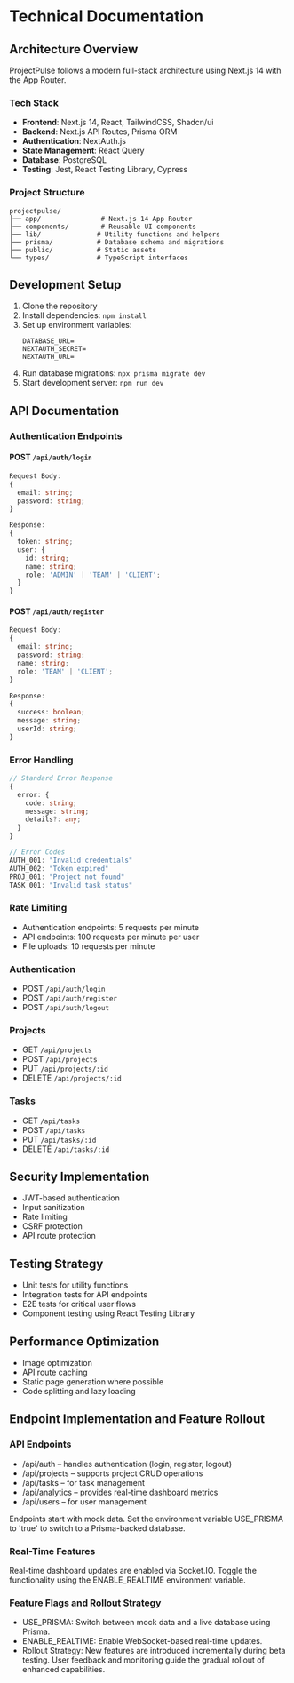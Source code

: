 # Technical Documentation

## Architecture Overview
ProjectPulse follows a modern full-stack architecture using Next.js 14 with the App Router.

### Tech Stack
- **Frontend**: Next.js 14, React, TailwindCSS, Shadcn/ui
- **Backend**: Next.js API Routes, Prisma ORM
- **Authentication**: NextAuth.js
- **State Management**: React Query
- **Database**: PostgreSQL
- **Testing**: Jest, React Testing Library, Cypress

### Project Structure
```
projectpulse/
├── app/               # Next.js 14 App Router
├── components/        # Reusable UI components
├── lib/              # Utility functions and helpers
├── prisma/           # Database schema and migrations
├── public/           # Static assets
└── types/            # TypeScript interfaces
```

## Development Setup
1. Clone the repository
2. Install dependencies: `npm install`
3. Set up environment variables:
   ```
   DATABASE_URL=
   NEXTAUTH_SECRET=
   NEXTAUTH_URL=
   ```
4. Run database migrations: `npx prisma migrate dev`
5. Start development server: `npm run dev`

## API Documentation

### Authentication Endpoints

#### POST `/api/auth/login`
```typescript
Request Body:
{
  email: string;
  password: string;
}

Response:
{
  token: string;
  user: {
    id: string;
    name: string;
    role: 'ADMIN' | 'TEAM' | 'CLIENT';
  }
}
```

#### POST `/api/auth/register`
```typescript
Request Body:
{
  email: string;
  password: string;
  name: string;
  role: 'TEAM' | 'CLIENT';
}

Response:
{
  success: boolean;
  message: string;
  userId: string;
}
```

### Error Handling
```typescript
// Standard Error Response
{
  error: {
    code: string;
    message: string;
    details?: any;
  }
}

// Error Codes
AUTH_001: "Invalid credentials"
AUTH_002: "Token expired"
PROJ_001: "Project not found"
TASK_001: "Invalid task status"
```

### Rate Limiting
- Authentication endpoints: 5 requests per minute
- API endpoints: 100 requests per minute per user
- File uploads: 10 requests per minute

### Authentication
- POST `/api/auth/login`
- POST `/api/auth/register`
- POST `/api/auth/logout`

### Projects
- GET `/api/projects`
- POST `/api/projects`
- PUT `/api/projects/:id`
- DELETE `/api/projects/:id`

### Tasks
- GET `/api/tasks`
- POST `/api/tasks`
- PUT `/api/tasks/:id`
- DELETE `/api/tasks/:id`

## Security Implementation
- JWT-based authentication
- Input sanitization
- Rate limiting
- CSRF protection
- API route protection

## Testing Strategy
- Unit tests for utility functions
- Integration tests for API endpoints
- E2E tests for critical user flows
- Component testing using React Testing Library

## Performance Optimization
- Image optimization
- API route caching
- Static page generation where possible
- Code splitting and lazy loading

## Endpoint Implementation and Feature Rollout

### API Endpoints
- /api/auth – handles authentication (login, register, logout)
- /api/projects – supports project CRUD operations
- /api/tasks – for task management
- /api/analytics – provides real-time dashboard metrics
- /api/users – for user management

Endpoints start with mock data. Set the environment variable USE_PRISMA to 'true' to switch to a Prisma-backed database.

### Real-Time Features
Real-time dashboard updates are enabled via Socket.IO. Toggle the functionality using the ENABLE_REALTIME environment variable.

### Feature Flags and Rollout Strategy
- USE_PRISMA: Switch between mock data and a live database using Prisma.
- ENABLE_REALTIME: Enable WebSocket-based real-time updates.
- Rollout Strategy: New features are introduced incrementally during beta testing. User feedback and monitoring guide the gradual rollout of enhanced capabilities.

